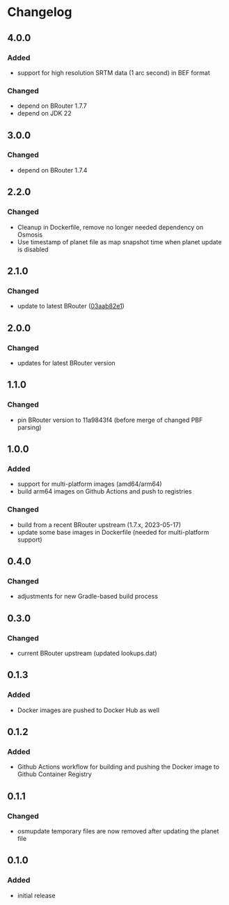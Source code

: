 # Changelog

## 4.0.0

### Added

- support for high resolution SRTM data (1 arc second) in BEF format

### Changed

- depend on BRouter 1.7.7
- depend on JDK 22

## 3.0.0

### Changed

- depend on BRouter 1.7.4

## 2.2.0

### Changed

- Cleanup in Dockerfile, remove no longer needed dependency on Osmosis
- Use timestamp of planet file as map snapshot time when planet update is disabled

## 2.1.0

### Changed

- update to latest BRouter ([03aab82e1](https://github.com/abrensch/brouter/commit/03aab82e1e22306495e5807ef52e4dbf506bf280))

## 2.0.0

### Changed

- updates for latest BRouter version

## 1.1.0

### Changed

- pin BRouter version to 11a9843f4 (before merge of changed PBF parsing)

## 1.0.0

### Added

- support for multi-platform images (amd64/arm64)
- build arm64 images on Github Actions and push to registries

### Changed

- build from a recent BRouter upstream (1.7.x, 2023-05-17)
- update some base images in Dockerfile (needed for multi-platform support)

## 0.4.0

### Changed

- adjustments for new Gradle-based build process

## 0.3.0

### Changed

- current BRouter upstream (updated lookups.dat)

## 0.1.3

### Added

- Docker images are pushed to Docker Hub as well

## 0.1.2

### Added

- Github Actions workflow for building and pushing the Docker image to Github Container Registry

## 0.1.1

### Changed

- osmupdate temporary files are now removed after updating the planet file

## 0.1.0

### Added

- initial release
